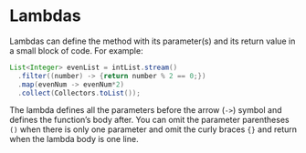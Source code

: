 # Lambdas
Lambdas can define the method with its parameter(s) and its return value in a small block of code. For example:
```java
List<Integer> evenList = intList.stream()
  .filter((number) -> {return number % 2 == 0;})
  .map(evenNum -> evenNum*2)
  .collect(Collectors.toList());
```
The lambda defines all the parameters before the arrow (`->`) symbol and defines the function’s body after. You can omit the parameter parentheses `()` when there is only one parameter and omit the curly braces `{}` and return when the lambda body is one line.
